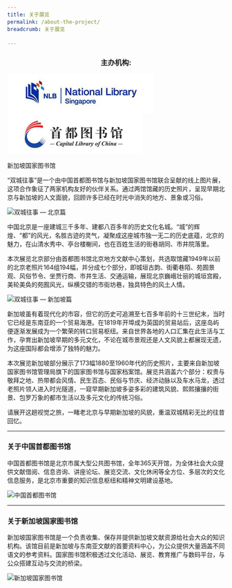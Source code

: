 ```yaml
---
title: 关于展览
permalink: /about-the-project/
breadcrumb: 关于展览

---
```



<div class="push-to-top"><center><h3>主办机构:</h3></center></div>

<section class="sgds-section">
    <div class="sgds-container">
        <div class="row margin--xs">
            <div class="col is-half margin--xs padding--xs">
                <img src="/images/memory-intro-logo-NL.jpg" alt="新加坡国家图书馆" class="center">
            </div>            
            <div class="col is-half margin--xs padding--xs">
                <img src="/images/memory-intro-logo-CLC.jpg" alt="中国首都图书馆">
            </div>
        </div>
        <div class="row">
            <div class="col is-half margin--xs padding--xs">
                <p class="has-text-centered margin--xs">新加坡国家图书馆</p>
            </div>
            <div class="col is-half margin--xs padding--xs">
            </div>
        </div>
    </div>
</section>

<div class="padding--bottom--lg"></div>
“双城往事”是一个由中国首都图书馆与新加坡国家图书馆联合呈献的线上图片展，这项合作象征了两家机构友好的伙伴关系。通过两馆馆藏的历史照片，呈现早期北京与新加坡的人文面貌，回顾许多已经在时光中消失的地方、景象或习俗。

![双城往事 — 北京篇](/images/memory-intro-beijing-banner.jpg)

中国北京是一座建城三千多年、建都八百多年的历史文化名城。“城”的辉煌、“都”的风光，名胜古迹的灵气，凝聚成这座城市独一无二的历史底蕴，北京的魅力，在山清水秀中、亭台楼榭间，也在百姓生活的街巷胡同、市井院落里。

本次展览北京部分由首都图书馆北京地方文献中心策划，共选取馆藏1949年以前的北京老照片164组194幅，并分成七个部分，即城垣古韵、街衢巷陌、苑囿景观、风俗节令、坐贾行商、市井生活、交通运输，展现北京巍峨壮丽的城垣宫殿，美轮美奂的苑囿风光，纵横交错的市街坊巷，独具特色的风土人情。

![双城往事 — 新加坡篇](/images/memory-intro-sg-banner-2.jpg)

新加坡虽有着现代化的市容，但它的历史可追溯至七百多年前的十三世纪末，当时它已经是东南亚的一个贸易海港。在1819年开埠成为英国的贸易站后，这座岛屿便逐渐发展成为一个繁荣的转口贸易枢纽。来自世界各地的人口汇集在此生活与工作，孕育出新加坡早期的多元文化，不论在城市景观还是人文风貌上都展现无遗，为这座国际都会增添了独特的魅力。

本次展览新加坡部分展示了173幅1880至1960年代的历史照片，主要来自新加坡国家图书馆管理局旗下的国家图书馆与国家档案馆。展览共涵盖六个部分：权贵与敬拜之地、热带都会风情、民生百态、民俗与节庆、经济动脉以及车水马龙，透过老照片领人进入时光隧道，一窥早期新加坡多姿多彩的建筑风貌、熙熙攘攘的街景、包罗万象的都市生活以及多元文化的传统习俗。

请展开这趟视觉之旅，一睹老北京与早期新加坡的风貌，重温双城精彩无比的往昔回忆。
<hr>

<h3 class="padding--bottom"><strong>关于中国首都图书馆</strong></h3>
<div class="row">
  <div class="col is-half">
    <p>中国首都图书馆是北京市属大型公共图书馆，全年365天开馆，为全体社会大众提供文献借阅、信息咨询、讲座论坛、展览交流、文化休闲等全方位、多层次的文化信息服务，是北京市重要的知识信息枢纽和精神文明建设基地。</p>
  </div>  
  <div class="col is-half">
    <img src="/images/capital-library-of-china-building.jpg" alt="中国首都图书馆">
  </div>
</div>

<hr>

<h3 class="padding--bottom"><strong>关于新加坡国家图书馆</strong></h3>
<div class="row reverse-col-on-desktop">
  <div class="col is-half">
    <p>新加坡国家图书馆是一个负责收集、保存并提供新加坡文献资源给社会大众的知识机构。该馆目前是新加坡与东南亚文献的首要资料中心，为公众提供大量涵盖不同语文的参考资料。国家图书馆积极透过文化活动、展览、教育推广与数码平台，与公众搭建互动与交流的桥梁。</p>
  </div>  
  <div class="col is-half">
    <img src="/images/national-library-of-sg-building.jpg" alt="新加坡国家图书馆">
  </div>
</div>
